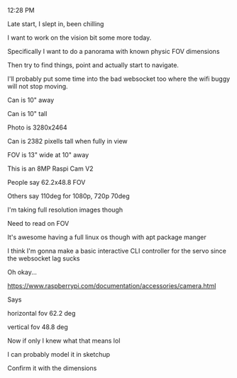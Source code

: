 12:28 PM

Late start, I slept in, been chilling

I want to work on the vision bit some more today.

Specifically I want to do a panorama with known physic FOV dimensions

Then try to find things, point and actually start to navigate.

I'll probably put some time into the bad websocket too where the wifi buggy will not stop moving.

Can is 10" away

Can is 10" tall

Photo is 3280x2464

Can is 2382 pixells tall when fully in view

FOV is 13" wide at 10" away

This is an 8MP Raspi Cam V2

People say 62.2x48.8 FOV

Others say 110deg for 1080p, 720p 70deg

I'm taking full resolution images though

Need to read on FOV

It's awesome having a full linux os though with apt package manger

I think I'm gonna make a basic interactive CLI controller for the servo since the websocket lag sucks

Oh okay...

https://www.raspberrypi.com/documentation/accessories/camera.html

Says

horizontal fov 62.2 deg

vertical fov 48.8 deg

Now if only I knew what that means lol

I can probably model it in sketchup

Confirm it with the dimensions

